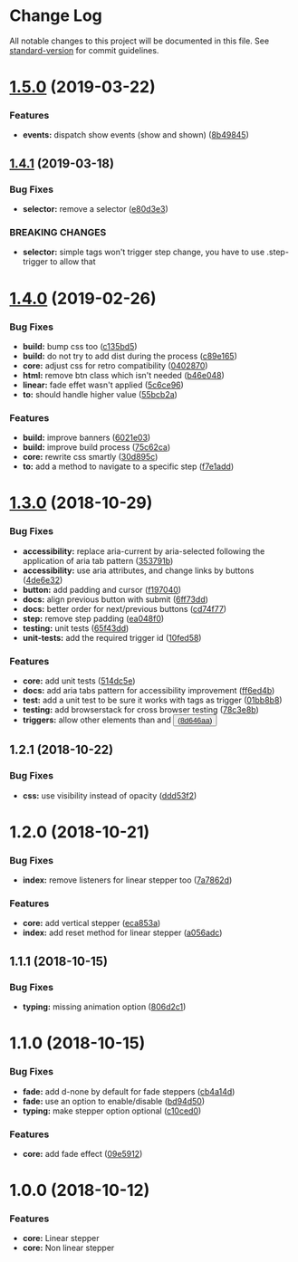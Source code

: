 # Change Log

All notable changes to this project will be documented in this file. See [standard-version](https://github.com/conventional-changelog/standard-version) for commit guidelines.

# [1.5.0](https://github.com/Johann-S/bs-stepper/compare/v1.4.1...v1.5.0) (2019-03-22)


### Features

* **events:** dispatch show events (show and shown) ([8b49845](https://github.com/Johann-S/bs-stepper/commit/8b49845))



## [1.4.1](https://github.com/Johann-S/bs-stepper/compare/v1.4.0...v1.4.1) (2019-03-18)


### Bug Fixes

* **selector:** remove a selector ([e80d3e3](https://github.com/Johann-S/bs-stepper/commit/e80d3e3))


### BREAKING CHANGES

* **selector:** simple <a> tags won't trigger step change, you have to
use .step-trigger to allow that



# [1.4.0](https://github.com/Johann-S/bs-stepper/compare/v1.3.0...v1.4.0) (2019-02-26)


### Bug Fixes

* **build:** bump css too ([c135bd5](https://github.com/Johann-S/bs-stepper/commit/c135bd5))
* **build:** do not try to add dist during the process ([c89e165](https://github.com/Johann-S/bs-stepper/commit/c89e165))
* **core:** adjust css for retro compatibility ([0402870](https://github.com/Johann-S/bs-stepper/commit/0402870))
* **html:** remove btn class which isn't needed ([b46e048](https://github.com/Johann-S/bs-stepper/commit/b46e048))
* **linear:** fade effet wasn't applied ([5c6ce96](https://github.com/Johann-S/bs-stepper/commit/5c6ce96))
* **to:** should handle higher value ([55bcb2a](https://github.com/Johann-S/bs-stepper/commit/55bcb2a))


### Features

* **build:** improve banners ([6021e03](https://github.com/Johann-S/bs-stepper/commit/6021e03))
* **build:** improve build process ([75c62ca](https://github.com/Johann-S/bs-stepper/commit/75c62ca))
* **core:** rewrite css smartly ([30d895c](https://github.com/Johann-S/bs-stepper/commit/30d895c))
* **to:** add a method to navigate to a specific step ([f7e1add](https://github.com/Johann-S/bs-stepper/commit/f7e1add))



<a name="1.3.0"></a>
# [1.3.0](https://github.com/Johann-S/bs-stepper/compare/v1.2.1...v1.3.0) (2018-10-29)


### Bug Fixes

* **accessibility:** replace aria-current by aria-selected following the application of aria tab pattern ([353791b](https://github.com/Johann-S/bs-stepper/commit/353791b))
* **accessibility:** use aria attributes, and change links by buttons ([4de6e32](https://github.com/Johann-S/bs-stepper/commit/4de6e32))
* **button:** add padding and cursor ([f197040](https://github.com/Johann-S/bs-stepper/commit/f197040))
* **docs:** align previous button with submit ([6ff73dd](https://github.com/Johann-S/bs-stepper/commit/6ff73dd))
* **docs:** better order for next/previous buttons ([cd74f77](https://github.com/Johann-S/bs-stepper/commit/cd74f77))
* **step:** remove step padding ([ea048f0](https://github.com/Johann-S/bs-stepper/commit/ea048f0))
* **testing:** unit tests ([65f43dd](https://github.com/Johann-S/bs-stepper/commit/65f43dd))
* **unit-tests:** add the required trigger id ([10fed58](https://github.com/Johann-S/bs-stepper/commit/10fed58))


### Features

* **core:** add unit tests ([514dc5e](https://github.com/Johann-S/bs-stepper/commit/514dc5e))
* **docs:** add aria tabs pattern for accessibility improvement ([ff6ed4b](https://github.com/Johann-S/bs-stepper/commit/ff6ed4b))
* **test:** add a unit test to be sure it works with <a> tags as trigger ([01bb8b8](https://github.com/Johann-S/bs-stepper/commit/01bb8b8))
* **testing:** add browserstack for cross browser testing ([78c3e8b](https://github.com/Johann-S/bs-stepper/commit/78c3e8b))
* **triggers:** allow other elements than <a> and <button> ([8d646aa](https://github.com/Johann-S/bs-stepper/commit/8d646aa))



<a name="1.2.1"></a>
## 1.2.1 (2018-10-22)


### Bug Fixes

* **css:** use visibility instead of opacity ([ddd53f2](https://github.com/Johann-S/bs-stepper/commit/ddd53f2))



<a name="1.2.0"></a>
# 1.2.0 (2018-10-21)


### Bug Fixes

* **index:** remove listeners for linear stepper too ([7a7862d](https://github.com/Johann-S/bs-stepper/commit/7a7862d))


### Features

* **core:** add vertical stepper ([eca853a](https://github.com/Johann-S/bs-stepper/commit/eca853a))
* **index:** add reset method for linear stepper ([a056adc](https://github.com/Johann-S/bs-stepper/commit/a056adc))



<a name="1.1.1"></a>
## 1.1.1 (2018-10-15)


### Bug Fixes

* **typing:** missing animation option ([806d2c1](https://github.com/Johann-S/bs-stepper/commit/806d2c1))



<a name="1.1.0"></a>
# 1.1.0 (2018-10-15)


### Bug Fixes

* **fade:** add d-none by default for fade steppers ([cb4a14d](https://github.com/Johann-S/bs-stepper/commit/cb4a14d))
* **fade:** use an option to enable/disable ([bd94d50](https://github.com/Johann-S/bs-stepper/commit/bd94d50))
* **typing:** make stepper option optional ([c10ced0](https://github.com/Johann-S/bs-stepper/commit/c10ced0))


### Features

* **core:** add fade effect ([09e5912](https://github.com/Johann-S/bs-stepper/commit/09e5912))



<a name="1.0.0"></a>
# 1.0.0 (2018-10-12)

### Features

* **core:** Linear stepper
* **core:** Non linear stepper
